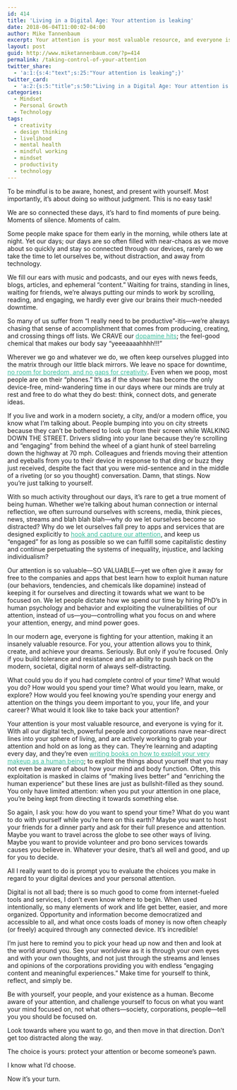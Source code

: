 ```yaml
---
id: 414
title: 'Living in a Digital Age: Your attention is leaking'
date: 2018-06-04T11:00:02-04:00
author: Mike Tannenbaum
excerpt: Your attention is your most valuable resource, and everyone is vying for it. How will you resist temptation?
layout: post
guid: http://www.miketannenbaum.com/?p=414
permalink: /taking-control-of-your-attention
twitter_share:
  - 'a:1:{s:4:"text";s:25:"Your attention is leaking";}'
twitter_card:
  - 'a:2:{s:5:"title";s:50:"Living in a Digital Age: Your attention is leaking";s:11:"description";s:108:"Your attention is your most valuable resource, and everyone is vying for it. How will you resist temptation?";}'
categories:
  - Mindset
  - Personal Growth
  - Technology
tags:
  - creativity
  - design thinking
  - livelihood
  - mental health
  - mindful working
  - mindset
  - productivity
  - technology
---
```

To be mindful is to be aware, honest, and present with yourself. Most importantly, it’s about doing so without judgment. This is no easy task!

We are so connected these days, it’s hard to find moments of pure being. Moments of silence. Moments of calm.

Some people make space for them early in the morning, while others late at night. Yet our days; our days are so often filled with near-chaos as we move about so quickly and stay so connected through our devices, rarely do we take the time to let ourselves be, without distraction, and away from technology.

We fill our ears with music and podcasts, and our eyes with news feeds, blogs, articles, and ephemeral “content.” Waiting for trains, standing in lines, waiting for friends, we’re always putting our minds to work by scrolling, reading, and engaging, we hardly ever give our brains their much-needed downtime.

So many of us suffer from “I really need to be productive”-itis—we’re always chasing that sense of accomplishment that comes from producing, creating, and crossing things off lists. We CRAVE our <a style="mso-line-height-rule: exactly; -ms-text-size-adjust: 100%; -webkit-text-size-adjust: 100%; color: #3abd9c; font-weight: normal; text-decoration: underline;" href="https://www.psychologytoday.com/us/blog/virtual-addictions/201710/digital-distraction-internet-and-smartphone-addiction" target="_blank" rel="noopener noreferrer">dopamine hits</a>; the feel-good chemical that makes our body say “yeeeaaaahhhh!!!”

Wherever we go and whatever we do, we often keep ourselves plugged into the matrix through our little black mirrors. We leave no space for downtime, <a style="mso-line-height-rule: exactly; -ms-text-size-adjust: 100%; -webkit-text-size-adjust: 100%; color: #3abd9c; font-weight: normal; text-decoration: underline;" href="https://hbr.org/2014/09/the-creative-benefits-of-boredom" target="_blank" rel="noopener noreferrer">no room for boredom, and no gaps for creativity</a>. Even when we poop, most people are on their “phones.” It’s as if the shower has become the only device-free, mind-wandering time in our days where our minds are truly at rest and free to do what they do best: think, connect dots, and generate ideas.

If you live and work in a modern society, a city, and/or a modern office, you know what I’m talking about. People bumping into you on city streets because they can’t be bothered to look up from their screen while WALKING DOWN THE STREET. Drivers sliding into your lane because they’re scrolling and “engaging” from behind the wheel of a giant hunk of steel barreling down the highway at 70 mph. Colleagues and friends moving their attention and eyeballs from you to their device in response to that ding or buzz they just received, despite the fact that you were mid-sentence and in the middle of a riveting (or so you thought) conversation. Damn, that stings. Now you’re just talking to yourself.

With so much activity throughout our days, it’s rare to get a true moment of being human. Whether we’re talking about human connection or internal reflection, we often surround ourselves with screens, media, think pieces, news, streams and blah blah blah—why do we let ourselves become so distracted? Why do we let ourselves fall prey to apps and services that are designed explicitly to <a style="mso-line-height-rule: exactly; -ms-text-size-adjust: 100%; -webkit-text-size-adjust: 100%; color: #3abd9c; font-weight: normal; text-decoration: underline;" href="https://medium.com/re-write/instagram-and-the-cult-of-the-attention-web-how-the-free-internet-is-eating-itself-909b5713055e" target="_blank" rel="noopener noreferrer">hook and capture our attention</a>, and keep us “engaged” for as long as possible so we can fulfill some capitalistic destiny and continue perpetuating the systems of inequality, injustice, and lacking individualism?

Our attention is so valuable—SO VALUABLE—yet we often give it away for free to the companies and apps that best learn how to exploit human nature (our behaviors, tendencies, and chemicals like dopamine) instead of keeping it for ourselves and directing it towards what we want to be focused on. We let people dictate how we spend our time by hiring PhD’s in human psychology and behavior and exploiting the vulnerabilities of our attention, instead of us—you—controlling what you focus on and where your attention, energy, and mind power goes.

In our modern age, everyone is fighting for your attention, making it an insanely valuable resource. For you, your attention allows you to think, create, and achieve your dreams. Seriously. But only if you’re focused. Only if you build tolerance and resistance and an ability to push back on the modern, societal, digital norm of always self-distracting.

What could you do if you had complete control of your time? What would you do? How would you spend your time? What would you learn, make, or explore? How would you feel knowing you’re spending your energy and attention on the things you deem important to you, your life, and your career? What would it look like to take back your attention?

Your attention is your most valuable resource, and everyone is vying for it. With all our digital tech, powerful people and corporations nave near-direct lines into your sphere of living, and are actively working to grab your attention and hold on as long as they can. They’re learning and adapting every day, and they’re even <a style="mso-line-height-rule: exactly; -ms-text-size-adjust: 100%; -webkit-text-size-adjust: 100%; color: #3abd9c; font-weight: normal; text-decoration: underline;" href="https://www.goodreads.com/book/show/22668729-hooked" target="_blank" rel="noopener noreferrer">writing books on how to exploit your very makeup as a human being</a>; to exploit the things about yourself that you may not even be aware of about how your mind and body function. Often, this exploitation is masked in claims of “making lives better” and “enriching the human experience” but these lines are just as bullshit-filled as they sound. You only have limited attention: when you put your attention in one place, you’re being kept from directing it towards something else.

So again, I ask you: how do you want to spend your time? What do you want to do with yourself while you’re here on this earth? Maybe you want to host your friends for a dinner party and ask for their full presence and attention. Maybe you want to travel across the globe to see other ways of living. Maybe you want to provide volunteer and pro bono services towards causes you believe in. Whatever your desire, that’s all well and good, and up for you to decide.

All I really want to do is prompt you to evaluate the choices you make in regard to your digital devices and your personal attention.

Digital is not all bad; there is so much good to come from internet-fueled tools and services, I don’t even know where to begin. When used intentionally, so many elements of work and life get better, easier, and more organized. Opportunity and information become democratized and accessible to all, and what once costs loads of money is now often cheaply (or freely) acquired through any connected device. It’s incredible!

I’m just here to remind you to pick your head up now and then and look at the world around you. See your worldview as it is through your own eyes and with your own thoughts, and not just through the streams and lenses and opinions of the corporations providing you with endless “engaging content and meaningful experiences.” Make time for yourself to think, reflect, and simply be.

Be with yourself, your people, and your existence as a human. Become aware of your attention, and challenge yourself to focus on what you want your mind focused on, not what others—society, corporations, people—tell you you should be focused on.

Look towards where you want to go, and then move in that direction. Don’t get too distracted along the way.

The choice is yours: protect your attention or become someone’s pawn.

I know what I’d choose.

Now it’s your turn.